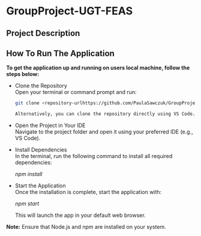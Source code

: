# GroupProject-UGT-FEAS

## Project Description

## How To Run The Application 

**To get the application up and running on users local machine, follow the steps below:**  

- Clone the Repository  
  Open your terminal or command prompt and run:  

  ```bash  
  git clone <repository-urlhttps://github.com/PaulaSawczuk/GroupProject-UGT-FEAS.git>```bash

  Alternatively, you can clone the repository directly using VS Code.

- Open the Project in Your IDE  
  Navigate to the project folder and open it using your preferred IDE (e.g., VS Code).

- Install Dependencies  
  In the terminal, run the following command to install all required dependencies:  

  *npm install*

- Start the Application  
  Once the installation is complete, start the application with:  

  *npm start*

  This will launch the app in your default web browser.
  
**Note:** Ensure that Node.js and npm are installed on your system.
